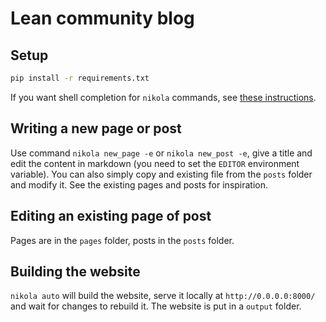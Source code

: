 # Lean community blog

## Setup

```bash
pip install -r requirements.txt
```

If you want shell completion for `nikola` commands, see [these instructions](https://getnikola.com/handbook.html#shell-tab-completion).

## Writing a new page or post

Use command `nikola new_page -e` or `nikola new_post -e`, give a title and edit
the content in markdown (you need to set the `EDITOR` environment variable). 
You can also simply copy and existing file from the `posts` folder and modify it.
See the existing pages and posts for inspiration.

## Editing an existing page of post

Pages are in the `pages` folder, posts in the `posts` folder.

## Building the website

`nikola auto` will build the website, serve it locally at `http://0.0.0.0:8000/` and wait for changes to rebuild it. The website is put in a `output` folder.
